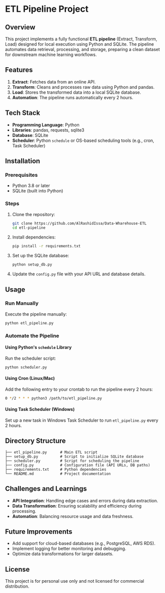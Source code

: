 # ETL Pipeline Project

## Overview
This project implements a fully functional **ETL pipeline** (Extract, Transform, Load) designed for local execution using Python and SQLite. The pipeline automates data retrieval, processing, and storage, preparing a clean dataset for downstream machine learning workflows.

## Features
1. **Extract**: Fetches data from an online API.
2. **Transform**: Cleans and processes raw data using Python and pandas.
3. **Load**: Stores the transformed data into a local SQLite database.
4. **Automation**: The pipeline runs automatically every 2 hours.

## Tech Stack
- **Programming Language**: Python
- **Libraries**: pandas, requests, sqlite3
- **Database**: SQLite
- **Scheduler**: Python `schedule` or OS-based scheduling tools (e.g., cron, Task Scheduler)

## Installation

### Prerequisites
- Python 3.8 or later
- SQLite (built into Python)

### Steps
1. Clone the repository:
   ```bash
   git clone https://github.com/AlRashidIssa/Data-Wharehouse-ETL
   cd etl-pipeline
   ```

2. Install dependencies:
   ```bash
   pip install -r requirements.txt
   ```

3. Set up the SQLite database:
   ```python
   python setup_db.py
   ```

4. Update the `config.py` file with your API URL and database details.

## Usage

### Run Manually
Execute the pipeline manually:
```bash
python etl_pipeline.py
```

### Automate the Pipeline
#### Using Python's `schedule` Library
Run the scheduler script:
```bash
python scheduler.py
```

#### Using Cron (Linux/Mac)
Add the following entry to your crontab to run the pipeline every 2 hours:
```bash
0 */2 * * * python3 /path/to/etl_pipeline.py
```

#### Using Task Scheduler (Windows)
Set up a new task in Windows Task Scheduler to run `etl_pipeline.py` every 2 hours.

## Directory Structure
```
├── etl_pipeline.py      # Main ETL script
├── setup_db.py          # Script to initialize SQLite database
├── scheduler.py         # Script for scheduling the pipeline
├── config.py            # Configuration file (API URLs, DB paths)
├── requirements.txt     # Python dependencies
└── README.md            # Project documentation
```

## Challenges and Learnings
- **API Integration**: Handling edge cases and errors during data extraction.
- **Data Transformation**: Ensuring scalability and efficiency during processing.
- **Automation**: Balancing resource usage and data freshness.

## Future Improvements
- Add support for cloud-based databases (e.g., PostgreSQL, AWS RDS).
- Implement logging for better monitoring and debugging.
- Optimize data transformations for larger datasets.

## License
This project is for personal use only and not licensed for commercial distribution.